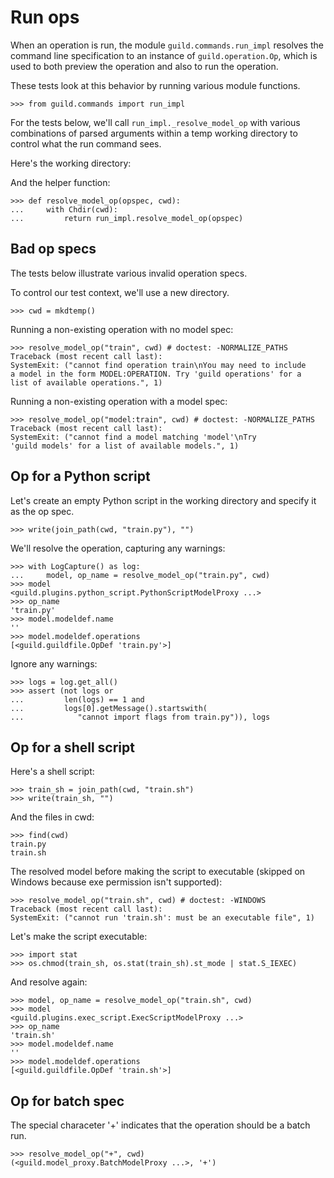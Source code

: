 # Run ops

When an operation is run, the module `guild.commands.run_impl`
resolves the command line specification to an instance of
`guild.operation.Op`, which is used to both preview the operation and
also to run the operation.

These tests look at this behavior by running various module functions.

    >>> from guild.commands import run_impl

For the tests below, we'll call `run_impl._resolve_model_op` with
various combinations of parsed arguments within a temp working
directory to control what the run command sees.

Here's the working directory:

And the helper function:

    >>> def resolve_model_op(opspec, cwd):
    ...     with Chdir(cwd):
    ...         return run_impl.resolve_model_op(opspec)

## Bad op specs

The tests below illustrate various invalid operation specs.

To control our test context, we'll use a new directory.

    >>> cwd = mkdtemp()

Running a non-existing operation with no model spec:

    >>> resolve_model_op("train", cwd) # doctest: -NORMALIZE_PATHS
    Traceback (most recent call last):
    SystemExit: ("cannot find operation train\nYou may need to include
    a model in the form MODEL:OPERATION. Try 'guild operations' for a
    list of available operations.", 1)

Running a non-existing operation with a model spec:

    >>> resolve_model_op("model:train", cwd) # doctest: -NORMALIZE_PATHS
    Traceback (most recent call last):
    SystemExit: ("cannot find a model matching 'model'\nTry
    'guild models' for a list of available models.", 1)

## Op for a Python script

Let's create an empty Python script in the working directory and
specify it as the op spec.

    >>> write(join_path(cwd, "train.py"), "")

We'll resolve the operation, capturing any warnings:

    >>> with LogCapture() as log:
    ...     model, op_name = resolve_model_op("train.py", cwd)
    >>> model
    <guild.plugins.python_script.PythonScriptModelProxy ...>
    >>> op_name
    'train.py'
    >>> model.modeldef.name
    ''
    >>> model.modeldef.operations
    [<guild.guildfile.OpDef 'train.py'>]

Ignore any warnings:

    >>> logs = log.get_all()
    >>> assert (not logs or
    ...         len(logs) == 1 and
    ...         logs[0].getMessage().startswith(
    ...            "cannot import flags from train.py")), logs

## Op for a shell script

Here's a shell script:

    >>> train_sh = join_path(cwd, "train.sh")
    >>> write(train_sh, "")

And the files in cwd:

    >>> find(cwd)
    train.py
    train.sh

The resolved model before making the script to executable (skipped on
Windows because exe permission isn't supported):

    >>> resolve_model_op("train.sh", cwd) # doctest: -WINDOWS
    Traceback (most recent call last):
    SystemExit: ("cannot run 'train.sh': must be an executable file", 1)

Let's make the script executable:

    >>> import stat
    >>> os.chmod(train_sh, os.stat(train_sh).st_mode | stat.S_IEXEC)

And resolve again:

    >>> model, op_name = resolve_model_op("train.sh", cwd)
    >>> model
    <guild.plugins.exec_script.ExecScriptModelProxy ...>
    >>> op_name
    'train.sh'
    >>> model.modeldef.name
    ''
    >>> model.modeldef.operations
    [<guild.guildfile.OpDef 'train.sh'>]

## Op for batch spec

The special characeter '+' indicates that the operation should be a
batch run.

    >>> resolve_model_op("+", cwd)
    (<guild.model_proxy.BatchModelProxy ...>, '+')
